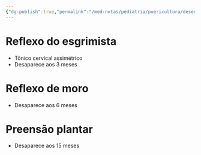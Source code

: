 ```yaml
---
{"dg-publish":true,"permalink":"/med-notas/pediatria/puericultura/desenvolvimento/reflexos-primitivos/"}
---
```



# Reflexo do esgrimista
- Tônico cervical assimétrico
- Desaparece aos 3 meses

# Reflexo de moro
- Desaparece aos 6 meses

# Preensão plantar
- Desaparece aos 15 meses